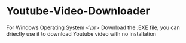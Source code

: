 # Youtube-Video-Downloader
For Windows Operating System <\br>
Download the .EXE file, you can driectly use it to download Youtube video with no installation
